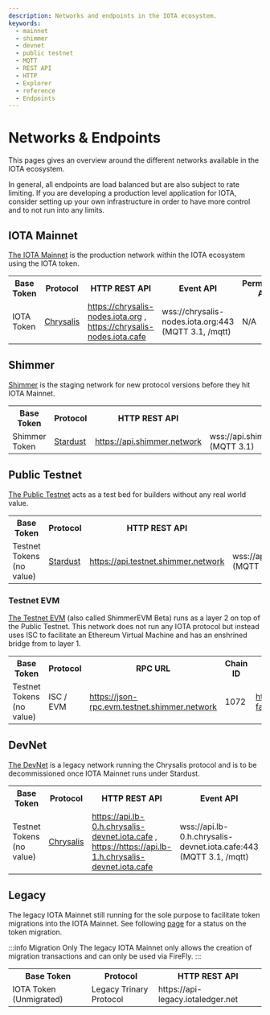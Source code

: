```yaml
---
description: Networks and endpoints in the IOTA ecosystem.
keywords:
  - mainnet
  - shimmer
  - devnet
  - public testnet
  - MQTT
  - REST API
  - HTTP
  - Explorer
  - reference
  - Endpoints
---
```


# Networks & Endpoints

This pages gives an overview around the different networks available in the IOTA ecosystem.

In general, all endpoints are load balanced but are also subject to rate limiting.
If you are developing a production level application for IOTA, consider setting up your own infrastructure in order to
have more control and to not run into any limits.

## IOTA Mainnet

[The IOTA Mainnet](https://explorer.iota.org/mainnet) is the production network within the IOTA ecosystem using the IOTA
token.

<table>
  <tbody>
    <tr>
      <th>Base Token</th>
      <th>Protocol</th>
      <th>HTTP REST API</th>
      <th>Event API</th>
      <th>Permanode API</th>
      <th>Faucet</th>
    </tr>
    <tr>
      <td>IOTA Token</td>
      <td><a href="/learn/chrysalis/introduction/">Chrysalis</a></td>
      <td>
          <a href="https://chrysalis-nodes.iota.org/api/v1/info">https://chrysalis-nodes.iota.org</a>
          , <a href="https://chrysalis-nodes.iota.cafe/api/v1/info">https://chrysalis-nodes.iota.cafe</a>
      </td>
      <td>
        wss://chrysalis-nodes.iota.org:443 (MQTT 3.1, /mqtt)
      </td>
      <td>N/A</td>
      <td>N/A</td>
    </tr>
  </tbody>
</table>

## Shimmer

[Shimmer](https://explorer.iota.org/shimmer) is the staging network for new protocol versions before they hit IOTA
Mainnet.

<table>
  <tbody>
    <tr>
      <th>Base Token</th>
      <th>Protocol</th>
      <th>HTTP REST API</th>
      <th>Event API</th>
      <th>Permanode API</th>
      <th>Faucet</th>
    </tr>
    <tr>
      <td>Shimmer Token</td>
      <td><a href="/learn/stardust/introduction/">Stardust</a></td>
      <td>
          <a href="https://api.shimmer.network/api/core/v2/info">https://api.shimmer.network</a>
      </td>
      <td>
          wss://api.shimmer.network:443/api/mqtt/v1 (MQTT 3.1)
      </td>
      <td>https://chronicle.shimmer.network</td>
      <td>N/A</td>
    </tr>
  </tbody>
</table>

## Public Testnet

[The Public Testnet](https://explorer.iota.org/testnet) acts as a test bed for builders without any real world value.

<table>
  <tbody>
    <tr>
      <th>Base Token</th>
      <th>Protocol</th>
      <th>HTTP REST API</th>
      <th>Event API</th>
      <th>Permanode API</th>
      <th>Faucet</th>
    </tr>
    <tr>
      <td>Testnet Tokens (no value)</td>
      <td><a href="/learn/stardust/introduction/">Stardust</a></td>
      <td>
        <a href="https://api.testnet.shimmer.network/api/core/v2/info">https://api.testnet.shimmer.network</a>
      </td>
      <td>
        wss://api.testnet.shimmer.network:443/api/mqtt/v1 (MQTT 3.1)
      </td>
      <td>https://chronicle.testnet.shimmer.network</td>
      <td>
        <a href="https://faucet.testnet.shimmer.network/api/info">https://faucet.testnet.shimmer.network</a>
      </td>
    </tr>
  </tbody>
</table>

### Testnet EVM

[The Testnet EVM](https://explorer.evm.testnet.shimmer.network/) (also called ShimmerEVM Beta) runs as a layer 2 on top
of the Public Testnet. This network does not run
any IOTA protocol but instead uses ISC to facilitate an Ethereum Virtual Machine and has an enshrined bridge from to
layer 1.

<table>
  <tbody>
    <tr>
      <th>Base Token</th>
      <th>Protocol</th>
      <th>RPC URL</th>
      <th>Chain ID</th>
      <th>Faucet</th>
    </tr>
    <tr>
      <td>Testnet Tokens (no value)</td>
      <td>ISC / EVM</td>
      <td>
        <a href="https://json-rpc.evm.testnet.shimmer.network">https://json-rpc.evm.testnet.shimmer.network</a>
      </td>
      <td>1072</td>
      <td><a href="https://evm-faucet.testnet.shimmer.network">https://evm-faucet.testnet.shimmer.network</a></td>
    </tr>
  </tbody>
</table>

## DevNet

[The DevNet](https://explorer.iota.org/legacy-mainnet) is a legacy network running the Chrysalis protocol and is to be
decommissioned once IOTA Mainnet runs under Stardust.

<table>
  <tbody>
    <tr>
      <th>Base Token</th>
      <th>Protocol</th>
      <th>HTTP REST API</th>
      <th>Event API</th>
      <th>Permanode API</th>
      <th>Faucet</th>
    </tr>
    <tr>
      <td>Testnet Tokens (no value)</td>
      <td><a href="/learn/chrysalis/introduction/">Chrysalis</a></td>
      <td>
        <a href="https://api.lb-0.h.chrysalis-devnet.iota.cafe/api/v1/info">https://api.lb-0.h.chrysalis-devnet.iota.cafe</a>
        , <a href="https://api.lb-1.h.chrysalis-devnet.iota.cafe/api/v1/info">https://https://api.lb-1.h.chrysalis-devnet.iota.cafe</a>
      </td>
      <td>wss://api.lb-0.h.chrysalis-devnet.iota.cafe:443 (MQTT 3.1, /mqtt)</td>
      <td>https://chronicle.testnet.shimmer.network</td>
      <td>
        <a href="https://faucet.testnet.shimmer.network/api/info">https://faucet.testnet.shimmer.network</a>
      </td>
    </tr>
  </tbody>
</table>

## Legacy

The legacy IOTA Mainnet still running for the sole purpose to facilitate token migrations into the IOTA Mainnet.
See following [page](https://chrysalis.iota.org/status) for a status on the token migration.

:::info Migration Only
The legacy IOTA Mainnet only allows the creation of migration transactions and can only be used via FireFly.
:::

<table>
  <tbody>
    <tr>
      <th>Base Token</th>
      <th>Protocol</th>
      <th>HTTP REST API</th>
    </tr>
    <tr>
      <td>IOTA Token (Unmigrated)</td>
      <td>Legacy Trinary Protocol</td>
      <td>https://api-legacy.iotaledger.net</td>
    </tr>
  </tbody>
</table>
